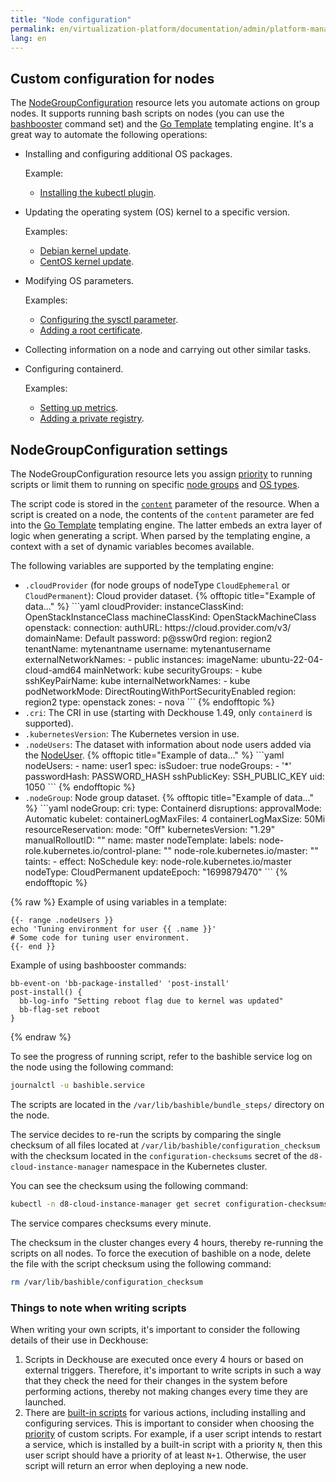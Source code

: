 ```yaml
---
title: "Node configuration"
permalink: en/virtualization-platform/documentation/admin/platform-management/node-management/configuration.html
lang: en
---
```


## Custom configuration for nodes

The [NodeGroupConfiguration](../../../../reference/cr/nodegroup.html#nodegroupconfiguration) resource lets you automate actions on group nodes.
It supports running bash scripts on nodes (you can use the [bashbooster](https://github.com/deckhouse/deckhouse/tree/main/candi/bashible/bashbooster) command set) and the [Go Template](https://pkg.go.dev/text/template) templating engine.
It's a great way to automate the following operations:

- Installing and configuring additional OS packages.  

  Example:  

  - [Installing the kubectl plugin](os.html#installing-the-cert-manager-plugin-for-kubectl-on-master-nodes).

- Updating the operating system (OS) kernel to a specific version.
  
  Examples:

  - [Debian kernel update](os.html#for-debian-based-distributions).
  - [CentOS kernel update](os.html#for-centos-based-distributions).

- Modifying OS parameters.

  Examples:

  - [Configuring the sysctl parameter](os.html#modifying-the-sysctl-parameters).
  - [Adding a root certificate](os.html#adding-a-root-certificate).

- Collecting information on a node and carrying out other similar tasks.
- Configuring containerd.

  Examples:

  - [Setting up metrics](containerd.html#enabling-metrics-for-containerd).
  - [Adding a private registry](containerd.html#adding-a-private-registry-with-authentication).

## NodeGroupConfiguration settings

The NodeGroupConfiguration resource lets you assign [priority](../../../../reference/cr/nodegroup.html#nodegroupconfiguration-v1alpha1-spec-weight) to running scripts
or limit them to running on specific [node groups](../../../../reference/cr/nodegroup.html#nodegroupconfiguration-v1alpha1-spec-nodegroups) and [OS types](../../../../reference/cr/nodegroup.html#nodegroupconfiguration-v1alpha1-spec-bundles).

The script code is stored in the [`content`](../../../../reference/cr/nodegroup.html#nodegroupconfiguration-v1alpha1-spec-content) parameter of the resource.
When a script is created on a node, the contents of the `content` parameter are fed into the [Go Template](https://pkg.go.dev/text/template) templating engine.
The latter embeds an extra layer of logic when generating a script.
When parsed by the templating engine, a context with a set of dynamic variables becomes available.

The following variables are supported by the templating engine:

<ul>
<li><code>.cloudProvider</code> (for node groups of nodeType <code>CloudEphemeral</code> or <code>CloudPermanent</code>): Cloud provider dataset.
{% offtopic title="Example of data..." %}
```yaml
cloudProvider:
  instanceClassKind: OpenStackInstanceClass
  machineClassKind: OpenStackMachineClass
  openstack:
    connection:
      authURL: https://cloud.provider.com/v3/
      domainName: Default
      password: p@ssw0rd
      region: region2
      tenantName: mytenantname
      username: mytenantusername
    externalNetworkNames:
    - public
    instances:
      imageName: ubuntu-22-04-cloud-amd64
      mainNetwork: kube
      securityGroups:
      - kube
      sshKeyPairName: kube
    internalNetworkNames:
    - kube
    podNetworkMode: DirectRoutingWithPortSecurityEnabled
  region: region2
  type: openstack
  zones:
  - nova
```
{% endofftopic %}</li>
<li><code>.cri</code>: The CRI in use (starting with Deckhouse 1.49, only <code>containerd</code> is supported).</li>
<li><code>.kubernetesVersion</code>: The Kubernetes version in use.</li>
<li><code>.nodeUsers</code>: The dataset with information about node users added via the <a href="../../../../reference/cr/nodeuser.html">NodeUser</a>.
{% offtopic title="Example of data..." %}
```yaml
nodeUsers:
- name: user1
  spec:
    isSudoer: true
    nodeGroups:
    - '*'
    passwordHash: PASSWORD_HASH
    sshPublicKey: SSH_PUBLIC_KEY
    uid: 1050
```
{% endofftopic %}
</li>
<li><code>.nodeGroup</code>: Node group dataset.
{% offtopic title="Example of data..." %}
```yaml
nodeGroup:
  cri:
    type: Containerd
  disruptions:
    approvalMode: Automatic
  kubelet:
    containerLogMaxFiles: 4
    containerLogMaxSize: 50Mi
    resourceReservation:
      mode: "Off"
  kubernetesVersion: "1.29"
  manualRolloutID: ""
  name: master
  nodeTemplate:
    labels:
      node-role.kubernetes.io/control-plane: ""
      node-role.kubernetes.io/master: ""
    taints:
    - effect: NoSchedule
      key: node-role.kubernetes.io/master
  nodeType: CloudPermanent
  updateEpoch: "1699879470"
```
{% endofftopic %}</li>
</ul>

{% raw %}
Example of using variables in a template:

```shell
{{- range .nodeUsers }}
echo 'Tuning environment for user {{ .name }}'
# Some code for tuning user environment.
{{- end }}
```

Example of using bashbooster commands:

```shell
bb-event-on 'bb-package-installed' 'post-install'
post-install() {
  bb-log-info "Setting reboot flag due to kernel was updated"
  bb-flag-set reboot
}
```

{% endraw %}

To see the progress of running script, refer to the bashible service log on the node using the following command:

```bash
journalctl -u bashible.service
```

The scripts are located in the `/var/lib/bashible/bundle_steps/` directory on the node.

The service decides to re-run the scripts by comparing the single checksum of all files located at `/var/lib/bashible/configuration_checksum` with the checksum located in the `configuration-checksums` secret of the `d8-cloud-instance-manager` namespace in the Kubernetes cluster.

You can see the checksum using the following command:

```bash
kubectl -n d8-cloud-instance-manager get secret configuration-checksums -o yaml
```

The service compares checksums every minute.

The checksum in the cluster changes every 4 hours, thereby re-running the scripts on all nodes.
To force the execution of bashible on a node, delete the file with the script checksum using the following command:

```bash
rm /var/lib/bashible/configuration_checksum
```

### Things to note when writing scripts

When writing your own scripts, it's important to consider the following details of their use in Deckhouse:

1. Scripts in Deckhouse are executed once every 4 hours or based on external triggers.
   Therefore, it's important to write scripts in such a way
   that they check the need for their changes in the system before performing actions,
   thereby not making changes every time they are launched.
1. There are [built-in scripts](https://github.com/deckhouse/deckhouse/tree/main/candi/bashible/common-steps/all) for various actions, including installing and configuring services.
   This is important to consider when choosing the [priority](../../../../reference/cr/nodegroup.html#nodegroupconfiguration-v1alpha1-spec-weight) of custom scripts.
   For example, if a user script intends to restart a service, which is installed by a built-in script with a priority `N`,
   then this user script should have a priority of at least `N+1`.
   Otherwise, the user script will return an error when deploying a new node.
